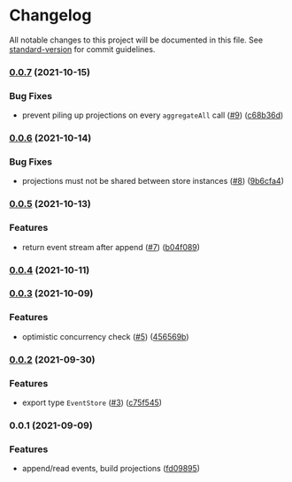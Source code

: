 # Changelog

All notable changes to this project will be documented in this file. See [standard-version](https://github.com/conventional-changelog/standard-version) for commit guidelines.

### [0.0.7](https://github.com/PDMLab/mongo-eventstore/compare/v0.0.6...v0.0.7) (2021-10-15)


### Bug Fixes

* prevent piling up projections on every `aggregateAll` call ([#9](https://github.com/PDMLab/mongo-eventstore/issues/9)) ([c68b36d](https://github.com/PDMLab/mongo-eventstore/commit/c68b36dbf38a03bf3f7041805e026c974ba66267))

### [0.0.6](https://github.com/PDMLab/mongo-eventstore/compare/v0.0.5...v0.0.6) (2021-10-14)


### Bug Fixes

* projections must not be shared between store instances ([#8](https://github.com/PDMLab/mongo-eventstore/issues/8)) ([9b6cfa4](https://github.com/PDMLab/mongo-eventstore/commit/9b6cfa410b7a531300fe1fc43b676f3f1d85469d))

### [0.0.5](https://github.com/PDMLab/mongo-eventstore/compare/v0.0.4...v0.0.5) (2021-10-13)


### Features

* return event stream after append ([#7](https://github.com/PDMLab/mongo-eventstore/issues/7)) ([b04f089](https://github.com/PDMLab/mongo-eventstore/commit/b04f089316d75ae968dbb769e40a2fea44359773))

### [0.0.4](https://github.com/PDMLab/mongo-eventstore/compare/v0.0.3...v0.0.4) (2021-10-11)

### [0.0.3](https://github.com/PDMLab/mongo-eventstore/compare/v0.0.2...v0.0.3) (2021-10-09)


### Features

* optimistic concurrency check ([#5](https://github.com/PDMLab/mongo-eventstore/issues/5)) ([456569b](https://github.com/PDMLab/mongo-eventstore/commit/456569b91aba7701779b6f807862c8d84fe84507))

### [0.0.2](https://github.com/PDMLab/mongo-eventstore/compare/v0.0.1...v0.0.2) (2021-09-30)


### Features

* export type `EventStore` ([#3](https://github.com/PDMLab/mongo-eventstore/issues/3)) ([c75f545](https://github.com/PDMLab/mongo-eventstore/commit/c75f54581bc9c9793bc26f7423820e25017fb85f))

### 0.0.1 (2021-09-09)


### Features

* append/read events, build projections ([fd09895](https://github.com/PDMLab/mongo-eventstore/commit/fd09895517af1fe0fb5510375bbfbf7995dc8f2f))

